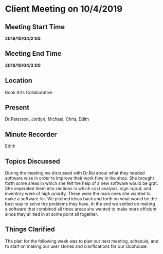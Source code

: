# Client Meeting on 10/4/2019

## Meeting Start Time

**2019/10/04/2:00** 

## Meeting End Time

 **2019/10/04/3:00** 

## Location

Book Arts Collaborative

## Present

Dr.Peterson, Jordyn, Michael, Chris, Edith

## Minute Recorder

Edith

## Topics Discussed

During the meeting we discussed with Dr.Rai about what they needed software wise in order to improve their work flow in the shop.
She brought forth some areas in which she felt the help of a new software would be grat. She seperated them into sections
in which cost analysis, sign in/out, and inventory were of high priority. These were the main ones she wanted to make a software for. 
We pitched ideas back and forth on what would be the best way to solve the problems they have. In the end we settled on making a software that
combined all three areas she wanted to make more efficient since they all tied in at some point all together.


## Things Clarified

The plan for the following week was to plan our next meeting, schedule, and to start on making our user stories and clarifications for our 
clubhouse. 
